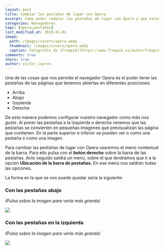 ```yaml
---
layout: post
title: Cambiar las pestañas de lugar con Opera
excerpt: Cómo poder cambiar las pestañas de lugar con Opera y que estas queden en una nueva posición.
categories: Navegadores
tags: [opera,pestañas]
last_modified_at: 2010-01-01
image:
  path: /images/covers/opera.webp
  thumbnail: /images/covers/opera.webp
  caption: Fotografía de [Freepik](https://www.freepik.es/autor/freepik)
comments: true
share: true
author: victor_cuervo
---
```


Una de las cosas que nos permite el navegador Opera es el poder tener las pestañas de las páginas que tenemos abiertas en diferentes posiciones:

- Arriba
- Abajo
- Izquierda
- Derecha

De esta manera podemos configurar nuestro navegador como más nos guste. Al poner las pestañas a la izquierda o derecha veremos que las pestañas se convierten en pequeñas imágenes que previsualizan las página que contienen. En la parte superior e inferior se pueden ver o como una pestaña o como una imagen.


Para cambiar las pestañas de lugar con Opera usaremos el menú contextual de la barra. Para ello pulsa con el **botón derecho** sobre la barra de las pestañas. Acto seguido saldrá un menú, sobre el que tendremos que ir a la opción **Ubicación de la barra de pestañas.** En ese menú nos saldrán todas las opciones.


La forma en la que se nos puede quedar sería la siguiente:


### Con las pestañas abajo


_(Pulsa sobre la imagen para verla más grande)_


![](https://www.ayudaenlaweb.com/wp-content/uploads/2010/01/opera_pestanas_abajo.png)


### Con las pestañas en la izquierda


_(Pulsa sobre la imagen para verla más grande)_


![](https://www.ayudaenlaweb.com/wp-content/uploads/2010/01/opera_pestanas_izquierda.png)

